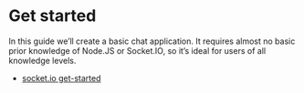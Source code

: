 # Get started

In this guide we’ll create a basic chat application. It requires almost no basic prior knowledge of Node.JS or Socket.IO, so it’s ideal for users of all knowledge levels.

* [socket.io get-started](https://socket.io/get-started/chat)

